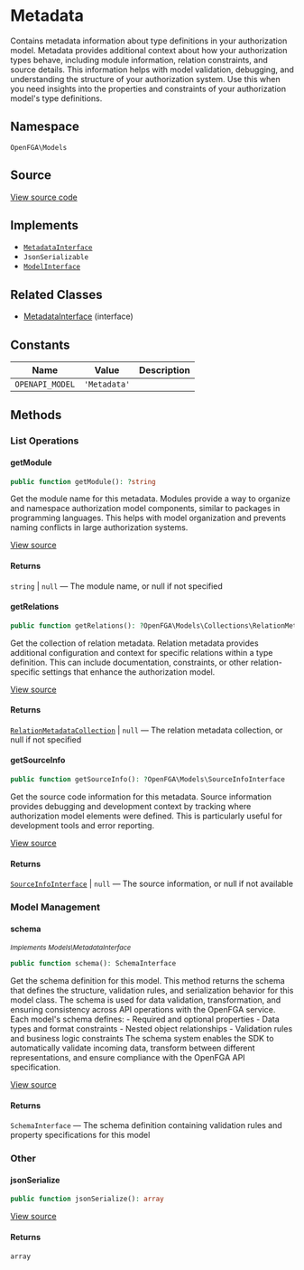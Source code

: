 # Metadata

Contains metadata information about type definitions in your authorization model. Metadata provides additional context about how your authorization types behave, including module information, relation constraints, and source details. This information helps with model validation, debugging, and understanding the structure of your authorization system. Use this when you need insights into the properties and constraints of your authorization model&#039;s type definitions.

## Namespace
`OpenFGA\Models`

## Source
[View source code](https://github.com/evansims/openfga-php/blob/main/src/Models/Metadata.php)

## Implements
* [`MetadataInterface`](MetadataInterface.md)
* `JsonSerializable`
* [`ModelInterface`](ModelInterface.md)

## Related Classes
* [MetadataInterface](Models/MetadataInterface.md) (interface)

## Constants
| Name | Value | Description |
|------|-------|-------------|
| `OPENAPI_MODEL` | `'Metadata'` |  |


## Methods

                                                                                                
### List Operations
#### getModule


```php
public function getModule(): ?string
```

Get the module name for this metadata. Modules provide a way to organize and namespace authorization model components, similar to packages in programming languages. This helps with model organization and prevents naming conflicts in large authorization systems.

[View source](https://github.com/evansims/openfga-php/blob/main/src/Models/Metadata.php#L62)


#### Returns
`string` &#124; `null` — The module name, or null if not specified
#### getRelations


```php
public function getRelations(): ?OpenFGA\Models\Collections\RelationMetadataCollection
```

Get the collection of relation metadata. Relation metadata provides additional configuration and context for specific relations within a type definition. This can include documentation, constraints, or other relation-specific settings that enhance the authorization model.

[View source](https://github.com/evansims/openfga-php/blob/main/src/Models/Metadata.php#L71)


#### Returns
[`RelationMetadataCollection`](Models/Collections/RelationMetadataCollection.md) &#124; `null` — The relation metadata collection, or null if not specified
#### getSourceInfo


```php
public function getSourceInfo(): ?OpenFGA\Models\SourceInfoInterface
```

Get the source code information for this metadata. Source information provides debugging and development context by tracking where authorization model elements were defined. This is particularly useful for development tools and error reporting.

[View source](https://github.com/evansims/openfga-php/blob/main/src/Models/Metadata.php#L80)


#### Returns
[`SourceInfoInterface`](SourceInfoInterface.md) &#124; `null` — The source information, or null if not available
### Model Management
#### schema

*<small>Implements Models\MetadataInterface</small>*  

```php
public function schema(): SchemaInterface
```

Get the schema definition for this model. This method returns the schema that defines the structure, validation rules, and serialization behavior for this model class. The schema is used for data validation, transformation, and ensuring consistency across API operations with the OpenFGA service. Each model&#039;s schema defines: - Required and optional properties - Data types and format constraints - Nested object relationships - Validation rules and business logic constraints The schema system enables the SDK to automatically validate incoming data, transform between different representations, and ensure compliance with the OpenFGA API specification.

[View source](https://github.com/evansims/openfga-php/blob/main/src/Models/ModelInterface.php#L52)


#### Returns
`SchemaInterface` — The schema definition containing validation rules and property specifications for this model
### Other
#### jsonSerialize


```php
public function jsonSerialize(): array
```


[View source](https://github.com/evansims/openfga-php/blob/main/src/Models/Metadata.php#L89)


#### Returns
`array`
